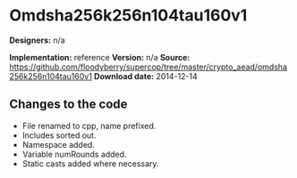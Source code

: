 # Omdsha256k256n104tau160v1

**Designers:** n/a

**Implementation:** reference
**Version:** n/a
**Source:** https://github.com/floodyberry/supercop/tree/master/crypto_aead/omdsha256k256n104tau160v1
**Download date:** 2014-12-14

## Changes to the code

* File renamed to cpp, name prefixed.
* Includes sorted out.
* Namespace added.
* Variable numRounds added.
* Static casts added where necessary.

